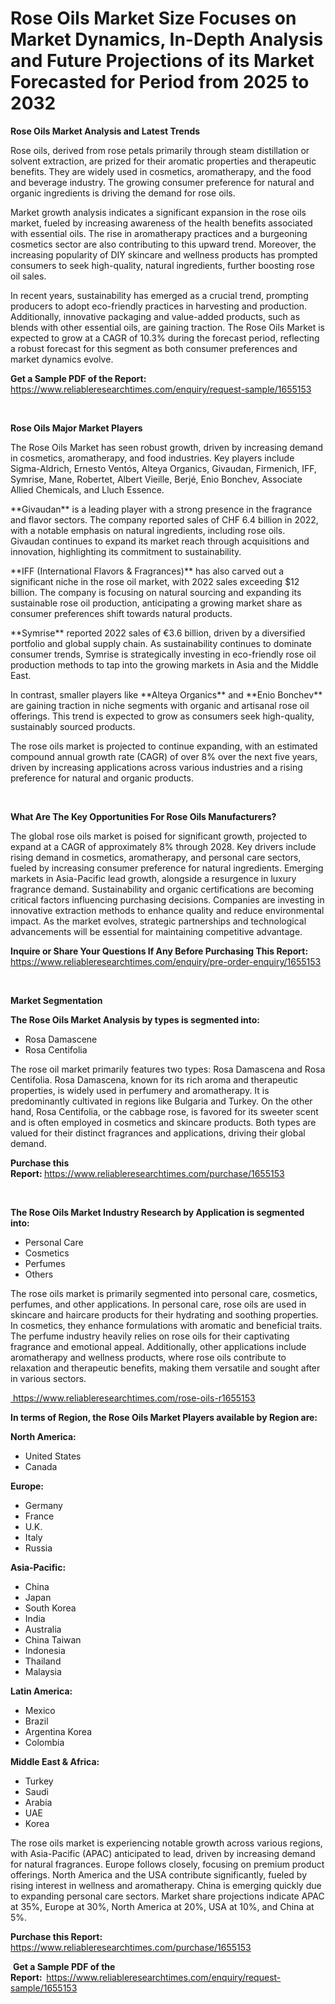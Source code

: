<p><h1>Rose Oils Market Size Focuses on Market Dynamics, In-Depth Analysis and Future Projections of its Market Forecasted for Period from 2025 to 2032</h1></p><p><strong>Rose Oils Market Analysis and Latest Trends</strong></p>
<p><p>Rose oils, derived from rose petals primarily through steam distillation or solvent extraction, are prized for their aromatic properties and therapeutic benefits. They are widely used in cosmetics, aromatherapy, and the food and beverage industry. The growing consumer preference for natural and organic ingredients is driving the demand for rose oils. </p><p>Market growth analysis indicates a significant expansion in the rose oils market, fueled by increasing awareness of the health benefits associated with essential oils. The rise in aromatherapy practices and a burgeoning cosmetics sector are also contributing to this upward trend. Moreover, the increasing popularity of DIY skincare and wellness products has prompted consumers to seek high-quality, natural ingredients, further boosting rose oil sales.</p><p>In recent years, sustainability has emerged as a crucial trend, prompting producers to adopt eco-friendly practices in harvesting and production. Additionally, innovative packaging and value-added products, such as blends with other essential oils, are gaining traction. The Rose Oils Market is expected to grow at a CAGR of 10.3% during the forecast period, reflecting a robust forecast for this segment as both consumer preferences and market dynamics evolve.</p></p>
<p><strong>Get a Sample PDF of the Report:&nbsp;</strong> <a href="https://www.reliableresearchtimes.com/enquiry/request-sample/1655153?utm_campaign=3113&utm_medium=2&utm_source=Github&utm_content=ia&utm_term=18042025&utm_id=rose-oils">https://www.reliableresearchtimes.com/enquiry/request-sample/1655153</a></p>
<p>&nbsp;</p>
<p><strong>Rose Oils Major Market Players</strong></p>
<p><p>The Rose Oils Market has seen robust growth, driven by increasing demand in cosmetics, aromatherapy, and food industries. Key players include Sigma-Aldrich, Ernesto Ventós, Alteya Organics, Givaudan, Firmenich, IFF, Symrise, Mane, Robertet, Albert Vieille, Berjé, Enio Bonchev, Associate Allied Chemicals, and Lluch Essence.</p><p>**Givaudan** is a leading player with a strong presence in the fragrance and flavor sectors. The company reported sales of CHF 6.4 billion in 2022, with a notable emphasis on natural ingredients, including rose oils. Givaudan continues to expand its market reach through acquisitions and innovation, highlighting its commitment to sustainability.</p><p>**IFF (International Flavors & Fragrances)** has also carved out a significant niche in the rose oil market, with 2022 sales exceeding $12 billion. The company is focusing on natural sourcing and expanding its sustainable rose oil production, anticipating a growing market share as consumer preferences shift towards natural products. </p><p>**Symrise** reported 2022 sales of €3.6 billion, driven by a diversified portfolio and global supply chain. As sustainability continues to dominate consumer trends, Symrise is strategically investing in eco-friendly rose oil production methods to tap into the growing markets in Asia and the Middle East.</p><p>In contrast, smaller players like **Alteya Organics** and **Enio Bonchev** are gaining traction in niche segments with organic and artisanal rose oil offerings. This trend is expected to grow as consumers seek high-quality, sustainably sourced products.</p><p>The rose oils market is projected to continue expanding, with an estimated compound annual growth rate (CAGR) of over 8% over the next five years, driven by increasing applications across various industries and a rising preference for natural and organic products.</p></p>
<p>&nbsp;</p>
<p><strong>What Are The Key Opportunities For Rose Oils Manufacturers?</strong></p>
<p><p>The global rose oils market is poised for significant growth, projected to expand at a CAGR of approximately 8% through 2028. Key drivers include rising demand in cosmetics, aromatherapy, and personal care sectors, fueled by increasing consumer preference for natural ingredients. Emerging markets in Asia-Pacific lead growth, alongside a resurgence in luxury fragrance demand. Sustainability and organic certifications are becoming critical factors influencing purchasing decisions. Companies are investing in innovative extraction methods to enhance quality and reduce environmental impact. As the market evolves, strategic partnerships and technological advancements will be essential for maintaining competitive advantage.</p></p>
<p><strong>Inquire or Share Your Questions If Any Before Purchasing This Report:</strong> <a href="https://www.reliableresearchtimes.com/enquiry/pre-order-enquiry/1655153?utm_campaign=3113&utm_medium=2&utm_source=Github&utm_content=ia&utm_term=18042025&utm_id=rose-oils">https://www.reliableresearchtimes.com/enquiry/pre-order-enquiry/1655153</a></p>
<p>&nbsp;</p>
<p><strong>Market Segmentation</strong></p>
<p><strong>The Rose Oils Market Analysis by types is segmented into:</strong></p>
<p><ul><li>Rosa Damascene</li><li>Rosa Centifolia</li></ul></p>
<p><p>The rose oil market primarily features two types: Rosa Damascena and Rosa Centifolia. Rosa Damascena, known for its rich aroma and therapeutic properties, is widely used in perfumery and aromatherapy. It is predominantly cultivated in regions like Bulgaria and Turkey. On the other hand, Rosa Centifolia, or the cabbage rose, is favored for its sweeter scent and is often employed in cosmetics and skincare products. Both types are valued for their distinct fragrances and applications, driving their global demand.</p></p>
<p><strong>Purchase this Report:&nbsp;</strong><a href="https://www.reliableresearchtimes.com/purchase/1655153?utm_campaign=3113&utm_medium=2&utm_source=Github&utm_content=ia&utm_term=18042025&utm_id=rose-oils">https://www.reliableresearchtimes.com/purchase/1655153</a></p>
<p>&nbsp;</p>
<p><strong>The Rose Oils Market Industry Research by Application is segmented into:</strong></p>
<p><ul><li>Personal Care</li><li>Cosmetics</li><li>Perfumes</li><li>Others</li></ul></p>
<p><p>The rose oils market is primarily segmented into personal care, cosmetics, perfumes, and other applications. In personal care, rose oils are used in skincare and haircare products for their hydrating and soothing properties. In cosmetics, they enhance formulations with aromatic and beneficial traits. The perfume industry heavily relies on rose oils for their captivating fragrance and emotional appeal. Additionally, other applications include aromatherapy and wellness products, where rose oils contribute to relaxation and therapeutic benefits, making them versatile and sought after in various sectors.</p></p>
<p><a href="https://www.reliableresearchtimes.com/rose-oils-r1655153?utm_campaign=3113&utm_medium=2&utm_source=Github&utm_content=ia&utm_term=18042025&utm_id=rose-oils">&nbsp;https://www.reliableresearchtimes.com/rose-oils-r1655153</a></p>
<p><strong>In terms of Region, the Rose Oils Market Players available by Region are:</strong></p>
<p>
    <p> <strong> North America: </strong>
        <ul>
            <li>United States</li>
            <li>Canada</li>
        </ul>
        </p> 
    <p> <strong> Europe: </strong>
        <ul>
            <li>Germany</li>
            <li>France</li>
            <li>U.K.</li>
            <li>Italy</li>
            <li>Russia</li>
        </ul>
        </p> 
    <p> <strong> Asia-Pacific: </strong>
        <ul>
            <li>China</li>
            <li>Japan</li>
            <li>South Korea</li>
            <li>India</li>
            <li>Australia</li>
            <li>China Taiwan</li>
            <li>Indonesia</li>
            <li>Thailand</li>
            <li>Malaysia</li>
        </ul>
        </p> 
    <p> <strong> Latin America: </strong>
        <ul>
            <li>Mexico</li>
            <li>Brazil</li>
            <li>Argentina Korea</li>
            <li>Colombia</li>
        </ul>
        </p> 
    <p> <strong> Middle East & Africa: </strong>
        <ul>
            <li>Turkey</li>
            <li>Saudi</li>
            <li>Arabia</li>
            <li>UAE</li>
            <li>Korea</li>
        </ul>
    </p>
    </p>
<p><p>The rose oils market is experiencing notable growth across various regions, with Asia-Pacific (APAC) anticipated to lead, driven by increasing demand for natural fragrances. Europe follows closely, focusing on premium product offerings. North America and the USA contribute significantly, fueled by rising interest in wellness and aromatherapy. China is emerging quickly due to expanding personal care sectors. Market share projections indicate APAC at 35%, Europe at 30%, North America at 20%, USA at 10%, and China at 5%.</p></p>
<p><strong>Purchase this Report: </strong><a href="https://www.reliableresearchtimes.com/purchase/1655153?utm_campaign=3113&utm_medium=2&utm_source=Github&utm_content=ia&utm_term=18042025&utm_id=rose-oils">https://www.reliableresearchtimes.com/purchase/1655153</a></p>
<p>&nbsp;<strong>Get a Sample PDF of the Report:&nbsp;&nbsp;</strong><a href="https://www.reliableresearchtimes.com/enquiry/request-sample/1655153?utm_campaign=3113&utm_medium=2&utm_source=Github&utm_content=ia&utm_term=18042025&utm_id=rose-oils">https://www.reliableresearchtimes.com/enquiry/request-sample/1655153</a></p>
<p><strong></strong></p>
<p><p></p><p></p><p></p></p>